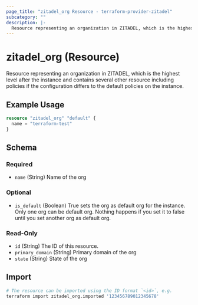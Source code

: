 ```yaml
---
page_title: "zitadel_org Resource - terraform-provider-zitadel"
subcategory: ""
description: |-
  Resource representing an organization in ZITADEL, which is the highest level after the instance and contains several other resource including policies if the configuration differs to the default policies on the instance.
---
```


# zitadel_org (Resource)

Resource representing an organization in ZITADEL, which is the highest level after the instance and contains several other resource including policies if the configuration differs to the default policies on the instance.

## Example Usage

```terraform
resource "zitadel_org" "default" {
  name = "terraform-test"
}
```

<!-- schema generated by tfplugindocs -->
## Schema

### Required

- `name` (String) Name of the org

### Optional

- `is_default` (Boolean) True sets the org as default org for the instance. Only one org can be default org. Nothing happens if you set it to false until you set another org as default org.

### Read-Only

- `id` (String) The ID of this resource.
- `primary_domain` (String) Primary domain of the org
- `state` (String) State of the org

## Import

```bash
# The resource can be imported using the ID format `<id>`, e.g.
terraform import zitadel_org.imported '123456789012345678'
```
